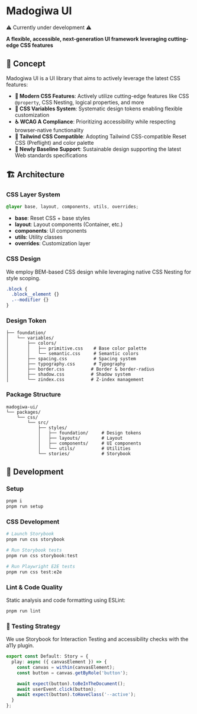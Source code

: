 # Madogiwa UI

⚠️ Currently under development ⚠️

**A flexible, accessible, next-generation UI framework leveraging cutting-edge CSS features**

## 🎯 Concept

Madogiwa UI is a UI library that aims to actively leverage the latest CSS features:

- **🚀 Modern CSS Features**: Actively utilize cutting-edge features like CSS `@property`, CSS Nesting, logical properties, and more
- **🎨 CSS Variables System**: Systematic design tokens enabling flexible customization
- **♿ WCAG A Compliance**: Prioritizing accessibility while respecting browser-native functionality
- **🔄 Tailwind CSS Compatible**: Adopting Tailwind CSS-compatible Reset CSS (Preflight) and color palette
- **📱 Newly Baseline Support**: Sustainable design supporting the latest Web standards specifications

## 🏗️ Architecture

### CSS Layer System

```css
@layer base, layout, components, utils, overrides;
```

- **base**: Reset CSS + base styles
- **layout**: Layout components (Container, etc.)
- **components**: UI components
- **utils**: Utility classes
- **overrides**: Customization layer

### CSS Design

We employ BEM-based CSS design while leveraging native CSS Nesting for style scoping.

```css
.block {
  .block__element {}
  .--modifier {}
}
```

### Design Token
```
├── foundation/
│   └── variables/
│       ├── colors/
│       │   ├── primitive.css    # Base color palette
│       │   └── semantic.css     # Semantic colors
│       ├── spacing.css          # Spacing system
│       ├── typography.css       # Typography
│       ├── border.css          # Border & border-radius
│       ├── shadow.css          # Shadow system
│       └── zindex.css          # Z-index management
```

### Package Structure

```
madogiwa-ui/
└── packages/
    └── css/
        └── src/
            ├── styles/
            │   ├── foundation/     # Design tokens
            │   ├── layouts/        # Layout
            │   ├── components/     # UI components
            │   └── utils/          # Utilities
            └── stories/            # Storybook
```

## 🚀 Development

### Setup

```sh
pnpm i
pnpm run setup
```

### CSS Development

```sh
# Launch Storybook
pnpm run css storybook

# Run Storybook tests
pnpm run css storybook:test

# Run Playwright E2E tests
pnpm run css test:e2e
```

### Lint & Code Quality

Static analysis and code formatting using ESLint:

```sh
pnpm run lint
```

### 🧪 Testing Strategy

We use Storybook for Interaction Testing and accessibility checks with the a11y plugin.

```typescript
export const Default: Story = {
  play: async ({ canvasElement }) => {
    const canvas = within(canvasElement);
    const button = canvas.getByRole('button');

    await expect(button).toBeInTheDocument();
    await userEvent.click(button);
    await expect(button).toHaveClass('--active');
  }
};
```
